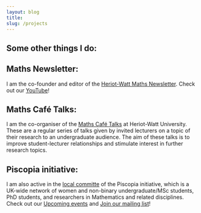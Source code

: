 ```yaml
---
layout: blog
title:
slug: /projects
---
```



## Some other things I do: 


## Maths Newsletter: 
I am the co-founder and editor of the [Heriot-Watt Maths Newsletter](https://mathsgym.hw.ac.uk/maths-cafe/maths-cafe-newsletters/). Check out our [YouTube](https://www.youtube.com/channel/UCWGzrezCGIKW_cfchwxIMEQ)!

## Maths Café Talks: 
I am the co-organiser of the [Maths Café Talks](https://mathsgym.hw.ac.uk/past-maths-cafe-talks/) at Heriot-Watt University. These are a regular series of talks given by invited lecturers on a topic of their research to an undergraduate audience. The aim of these talks is to improve student-lecturer relationships and stimulate interest in further research topics. 


## Piscopia initiative: 
I am also active in the [local committe](https://piscopia.co.uk/heriot-watt-university-committee/) of the Piscopia initiative, which is a UK-wide network of women and non-binary undergraduate/MSc students, PhD students, and researchers in Mathematics and related disciplines. Check out our [Upcoming events](https://piscopia.co.uk/) and [Join our mailing list](https://docs.google.com/forms/d/e/1FAIpQLSc-FZJdwpj408GP1rohoC9z6-fNNv--WCP52_vC6gWIte5-bw/viewform)!



